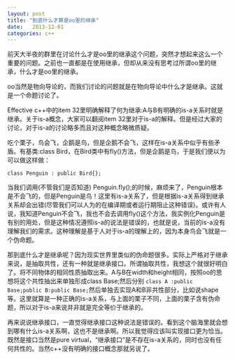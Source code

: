 ```yaml
---
layout: post
title: "到底什么才算是oo里的继承"
date:   2013-12-01
categories: c++
---
```


前天大半夜的群里在讨论什么才是oo里的继承这个问题，突然才想起来这么一个重要的问题。之前也一直都是在使用继承，但却从来没有思考过所谓oo里的继承，什么才是oo里的继承。  

oo当然是物向导论的，而我们讨论的问题就是在物向导论中什么才是继承。这就是一个命题讨论了。  

Effective c++中的item 32里明确解释了何为继承:A与B有明确的is-a关系时就是继承。关于is-a概念，大家可以翻阅item 32里对于is-a的解释。但是经过大家的讨论，对于is-a的讨论略多而且对这种概念略微质疑。  

吃个栗子，鸟会飞，企鹅是鸟，但是企鹅不会飞，这样在is-a关系中似乎有些矛盾。有基类:class Bird，在Bird类中有fly()方法，但是企鹅是鸟，于是我们便以为可以做这样做：  

    class Penguin : public Bird{};

当我们调用(不管我们是否知道) Penguin.fly();的时候，麻烦来了，Penguin根本是不会飞的，但是Penguin是鸟！这里有is-a关系了，但是根据is-a关系得到继承关系却会出错(尽管我们可以人为的在编译期或者运行期阻止这种错误)。或许有人说，我知道Penguin不会飞，我也不会去调用fly()这个方法，我实例化Penguin是有别的用处，但是这种情况遵照is-a的说法是错误的，也就是说，当前的is-a没有理解我们的需求。这种理解是基于人对于is-a的理解上的，因为本身鸟会飞就是一个伪命题。  

那到底什么才是继承呢？因为现实世界里类似的伪命题很多。实际上严格对于继承来说，是抽取共性，还有一种就是继承接口。所谓抽取共性，我想这个就很好明白了。将不同物体的相同性质抽取出来。A与B在width和height相同，按照oo的思想将这个共性抽出来单独形成class Base;然后分别 ```class A :public Base;public B:public Base;```然后单独去实现A和B非共性部分，比如说shape等。这里就算是一种正确的is-a关系，与上面的栗子不同，上面的栗子含有伪命题，所以对于is-a来说并非就是完全等价于继承的。  

再来说说继承接口，一直觉得继承接口这种说法是错误的。看到这个脑海里就会想到哪有什么is-a关系啊，这也不是继承啊。所以我觉得应该叫实现接口更为恰当。既然是接口当然是pure virtual，“继承接口”是不存在is-a关系的，同时也没有任何共性的。当然c++没有明确的接口概念那就另说了。